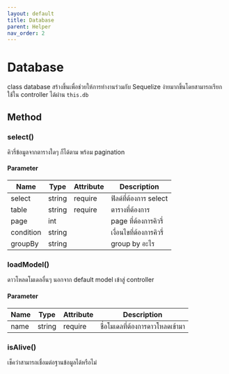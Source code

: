 ```yaml
---
layout: default
title: Database
parent: Helper
nav_order: 2
---
```

# Database
class database สร้างขึ้นเพื่อช่วยให้การทำงานร่วมกับ Sequelize ง่ายมากขึ้นโดยสามารถเรียกใช้ใน controller ได้ผ่าน `this.db`

## Method
### select() 
คิวรี่ข้อมูลจากตารางใดๆ ก็ได้ตาม พร้อม pagination

#### Parameter

| Name        | Type                   | Attribute | Description                                                                  |
|-------------|------------------------|-----------|------------------------------------------------------------------------------|
| select       | string                 | require   | ฟิลด์ที่ต้องการ select        |
| table         | string        | require   | ตารางที่ต้องการ |
| page         | int |           | page ที่ต้องการคิวรี่ |
| condition | string                |           | เงื่อนไขที่ต้องการคิวรี่
| groupBy   | string                |           | group by อะไร       |

### loadModel()
ดาวโหลดโมเดลอื่นๆ นอกจาก default model เข้าสู่ controller

#### Parameter

| Name        | Type                   | Attribute | Description                                                                  |
|-------------|------------------------|-----------|------------------------------------------------------------------------------|
| name       | string                 | require   | ชื่อโมเดลที่ต้องการดาวโหลดเข้ามา        |

### isAlive()
เช็คว่าสามารถเชื่อมต่อฐานข้อมูลได้หรือไม่


